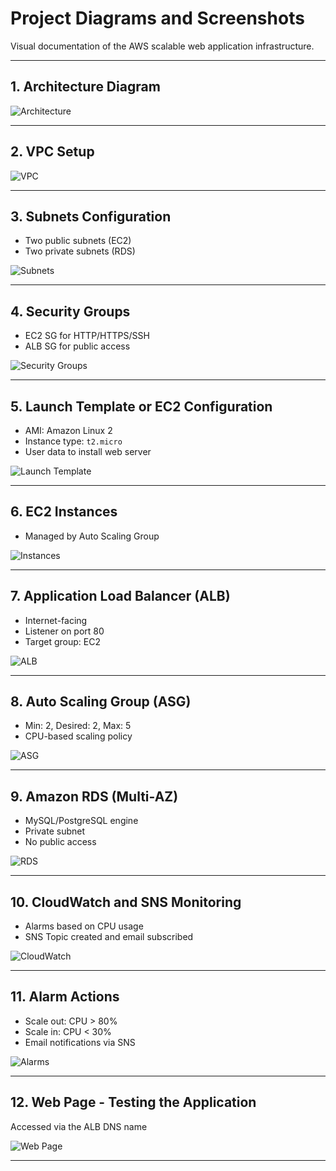 # Project Diagrams and Screenshots

Visual documentation of the AWS scalable web application infrastructure.

---

## 1. Architecture Diagram

![Architecture](./aws-images/Diagram.png)

---

## 2. VPC Setup

![VPC](./aws-images/VPC.png)

---

## 3. Subnets Configuration

- Two public subnets (EC2)
- Two private subnets (RDS)

![Subnets](./aws-images/Subnets.png)

---

## 4. Security Groups

- EC2 SG for HTTP/HTTPS/SSH
- ALB SG for public access

![Security Groups](./aws-images/SecurityGroup.png)

---

## 5. Launch Template or EC2 Configuration

- AMI: Amazon Linux 2
- Instance type: `t2.micro`
- User data to install web server

![Launch Template](./aws-images/LuanchTemplate.png)

---

## 6. EC2 Instances

- Managed by Auto Scaling Group

![Instances](./aws-images/Instances.png)

---

## 7. Application Load Balancer (ALB)

- Internet-facing
- Listener on port 80
- Target group: EC2

![ALB](./aws-images/LoadBalancer.png)

---

## 8. Auto Scaling Group (ASG)

- Min: 2, Desired: 2, Max: 5
- CPU-based scaling policy

![ASG](./aws-images/AutoScalingGroups.png)

---

## 9. Amazon RDS (Multi-AZ)

- MySQL/PostgreSQL engine
- Private subnet
- No public access

![RDS](./aws-images/RDS-DB.png)

---

## 10. CloudWatch and SNS Monitoring

- Alarms based on CPU usage
- SNS Topic created and email subscribed

![CloudWatch](./aws-images/Cloudwatch.png)

---

## 11. Alarm Actions

- Scale out: CPU > 80%
- Scale in: CPU < 30%
- Email notifications via SNS

![Alarms](./aws-images/SNS.png)

---

## 12. Web Page - Testing the Application

Accessed via the ALB DNS name

![Web Page](./aws-images/WebPage.png)

---
